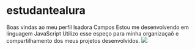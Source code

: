 # estudantealura
Boas vindas ao meu perfil
Isadora Campos
Estou me desenvolvendo em linguagem JavaScript
Utilizo esse espeço para minha organizaçaõ e compartilhamento dos meus projetos desenvolvidos.
![](https://media1.tenor.com/m/G7qLt6offwcAAAAd/shrek-meme.gif)

